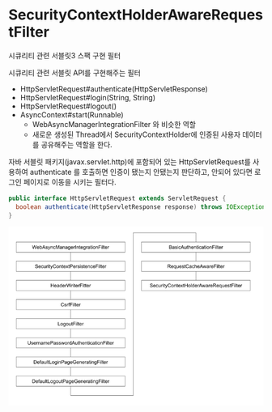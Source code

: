 # SecurityContextHolderAwareRequestFilter

시큐리티 관련 서블릿3 스팩 구현 필터

시큐리티 관련 서블릿 API를 구현해주는 필터

- HttpServletRequest#authenticate(HttpServletResponse)
- HttpServletRequest#login(String, String)
- HttpServletRequest#logout()
- AsyncContext#start(Runnable)
  - WebAsyncManagerIntegrationFilter 와 비슷한 역할
  - 새로운 생성된 Thread에서 SecurityContextHolder에 인증된 사용자 데이터를 공유해주는 역할을 한다.

자바 서블릿 패키지(javax.servlet.http)에 포함되어 있는 HttpServletRequest를 사용하여 authenticate 를 호출하면 인증이 됐는지 안됐는지 판단하고, 안되어 있다면 로그인 페이지로 이동을 시키는 필터다.

```java
public interface HttpServletRequest extends ServletRequest {
  boolean authenticate(HttpServletResponse response) throws IOException, ServletException;  
}
```

![img](./img/security-context-holder-aware-request-filter.png)

